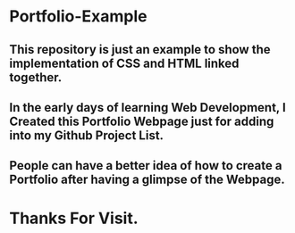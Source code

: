 # Portfolio-Example


## This repository is just an example to show the implementation of CSS and HTML linked together.<br>
## In the early days of learning Web Development, I Created this Portfolio Webpage just for adding into my Github Project List.
## People can have a better idea of how to create a Portfolio after having a glimpse of the Webpage.

# Thanks For Visit.
